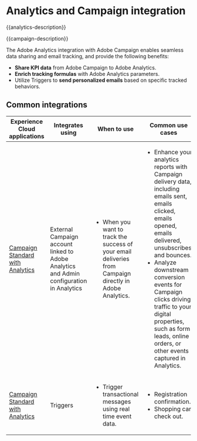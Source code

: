 ---
---

# Analytics and Campaign integration

{{analytics-description}}

{{campaign-description}}

The Adobe Analytics integration with Adobe Campaign enables seamless data sharing and email tracking, and provide the following benefits:

+ **Share KPI data** from Adobe Campaign to Adobe Analytics.
+ **Enrich tracking formulas** with Adobe Analytics parameters.
+ Utilize Triggers to **send personalized emails** based on specific tracked behaviors.

## Common integrations

<table>
    <thead>
        <tr>
            <th>Experience Cloud applications</th>
            <th>Integrates using</th>
            <th>When to use</th>
            <th>Common use cases</th>
        </tr>
    </thead>
    <tbody>
        <tr>
            <td><a href="https://experienceleague.adobe.com/docs/campaign-standard-learn/tutorials/integrations/track-the-success-of-your-deliveries-in-analytics.html" target="_blank" rel="noreferrer">Campaign Standard with Analytics</a></td>
            <td>External Campaign account linked to Adobe Analytics and Admin configuration in Analytics</td>
            <td>
                <ul>
                    <li>When you want to track the success of your email deliveries from Campaign directly in Adobe Analytics.</li>
                </ul>
            </td>
            <td>
              <ul>
                <li>Enhance your analytics reports with Campaign delivery data, including emails sent, emails clicked, emails opened, emails delivered, unsubscribes, and bounces.</li>
                <li>Analyze downstream conversion events for Campaign clicks driving traffic to your digital properties, such as form leads, online orders, or other events captured in Analytics.</li>
              </ul>
            </td>
        </tr>
        <tr>
            <td><a href="https://experienceleague.adobe.com/docs/campaign-standard-learn/tutorials/integrations/triggers/using-triggers-for-transactional-messaging-overview.html" target="_blank" rel="noreferrer">Campaign Standard with Analytics</a></td>
            <td>Triggers</li>
            <td>
                <ul>
                    <li>Trigger transactional messages using real time event data.</li>
                </ul>
            </td>
            <td>
              <ul>
                <li>Registration confirmation.</li>
                <li>Shopping cart check out.</li>
              </ul>
            </td>
        </tr>              
    </tbody>          
</table>
